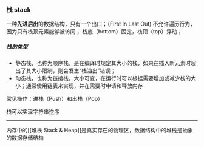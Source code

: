 ### 栈 stack
一种**先进后出**的数据结构，只有一个出口；（First In Last Out)
不允许遍历行为，因为只有栈顶元素能够被访问；
栈底（bottom）固定，栈顶（top）浮动；

##### 栈的类型
- 静态栈，也称为顺序栈，是在编译时规定其大小的栈，如果在插入新元素时超出了其大小限制，则会发生“栈溢出”错误；
- 动态栈，也称为链接栈，大小可变，在运行时可以根据需要增加或减少栈的大小；通常使用链表来实现，并在需要时申请和释放内存

常见操作：进栈（Push）和出栈（Pop）

栈可以实现字符串逆序

***
内存中的[[堆栈 Stack & Heap]]是真实存在的物理区，数据结构中的堆栈是抽象的数据存储结构